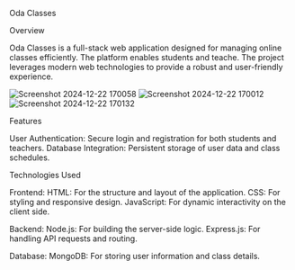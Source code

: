 
Oda Classes

Overview

Oda Classes is a full-stack web application designed for managing online classes efficiently.
The platform enables students and teache. The project leverages modern web technologies to provide a robust and user-friendly experience.

![Screenshot 2024-12-22 170058](https://github.com/user-attachments/assets/de985efc-b46a-482b-ab99-b9caa3f9071e)
![Screenshot 2024-12-22 170012](https://github.com/user-attachments/assets/097ee6e6-876d-4f1f-bc63-aa4041d769f6)
![Screenshot 2024-12-22 170132](https://github.com/user-attachments/assets/fc5f7c22-0a2e-4710-881d-c160ee314f10)

Features

User Authentication: Secure login and registration for both students and teachers.
Database Integration: Persistent storage of user data and class schedules.

Technologies Used

Frontend:
HTML: For the structure and layout of the application.
CSS: For styling and responsive design.
JavaScript: For dynamic interactivity on the client side.

Backend:
Node.js: For building the server-side logic.
Express.js: For handling API requests and routing.

Database:
MongoDB: For storing user information and class details.
